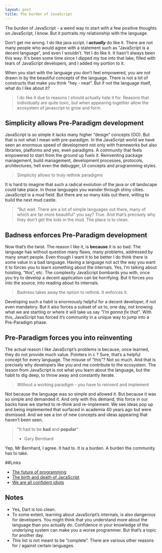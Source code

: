 ```yaml
---
layout: post
title: The burden of JavaScript
---
```


The _burden_ of JavaScript - a weird way to start with a few positive thoughts on JavaScript, I know. But it portraits my relationship with the language.

Don’t get me wrong. I do like java script. I _**actually**_ do like it. There are not many people who would agree with a statement such as "JavaScript is a decent language", and even I wouldn’t. Yet I do like it. It hasn't always been this way. It's been some time since I dipped my toe into that lake, filled with tears of JavaScript developers, and I added my portion to it.  

When you start with the language you don’t feel empowered, you are not drawn in by the beautiful concepts of the language. There is not a lot of constructs that make you think "hey - neat". But if not the language itself, what do I like about it? 

> I do like it due to reasons I should actually hate it for. Reasons that individually are quite toxic, but when appearing together allow the ecosystem of javascript to grow and form.

## Simplicity allows Pre-Paradigm development
JavaScript is so simple it lacks many higher “design” concepts (OO). But that is not what I mean with pre-paradigm. In the JavaScript world we have seen an enormous speed of development not only with frameworks but also libraries, platforms and yes, even paradigms. A community that feels empowered to start from the ground up fuels it. Reinventing package management, build management, development processes, protocols, architectures, hell even the debugger, UI concepts and programming styles. 

> Simplicity allows to truly rethink paradigms
    
It is hard to imagine that such a radical evolution of the java or c# landscape could take place. In those languages you wander through shiny cities. JavaScript is a mud field. But there are so many kids out there, willing to build the next mud castle. 

> "But wait. There are a lot of simple languages out there, many of which are far more beautiful” you say? True. And that’s precisely why they don’t get the kids in the mud. The place is to clean. 


## Badness enforces Pre-Paradigm development
Now that’s the twist. The reason I like it, is **because** it is so bad. The language has without question many flaws, many problems, addressed by many smart people. Even though I want it to be better I do think there is some value in a bad language. Having a language not act the way you want it to forces you to learn something about the internals. Yes, I’m talking about hoisting, “this”, etc. The complexity JavaScript bombards you with, once you try to develop a decent application can be horrifying. But it forces you into the source, into reading about its internals. 

> Badness takes away the option to rethink. It enforces it.

Developing such a habit is enormously helpful for a decent developer, if not even mandatory. But it also forces a subset of us to, one day, not knowing what we are starting or where it will take us say _"I’m gonna fix that"_. With this, JavaScript has forced it’s community in a unique way to jump into a Pre-Paradigm phase.



## Pre-Paradigm forces you into reinventing
The actual reason I like JavaScript’s problems is because, once learned, they do not provide much value. Pointers in c ? Sure, that’s a helpful concept for every language. The misuse of "this"? Not so much. And that is precisely why developers like you and me contribute to the ecosystem. The lesson from JavaScript is not what you learn about the language, but the habit to dig deep, to throw away and constantly iterate. 

> Without a working paradigm - you have to reinvent and implement

Not because the language was so simple and allowed it. But because it was so simple and demanded it. And only with this demand, this force in our backs have we started to re-think and re-implement. We see ideas pop up and being implemented that surfaced in academia 40 years ago but were dismissed. And we see a ton of new concepts and ideas appearing that haven’t been seen. 

> "It had to be **bad** and **popular**"
> - Gary Bernhard

Yep, Mr Bernhard, I agree. It had to. It is a burden. A burden the community has to take.

##Links

* [The future of programming](http://worrydream.com/dbx/)
* [The birth and death of JacaScript](https://www.destroyallsoftware.com/talks/the-birth-and-death-of-javaspt)
* [We are all confident idiots](http://www.psmag.com/navigation/health-and-behavior/confident-idiots-92793/)

## Notes
* Yes, Dart is too clean.
* To some extent, learning about JavaScript’s internals, is also dangerous for developers. You might think that you understand more about the language than you actually do. Confidence in your knowledge of the underlying system can make you a worse programmer. But that’s a topic for another day.
* This list is not meant to be “complete”. There are various other reasons for / against certain languages.
